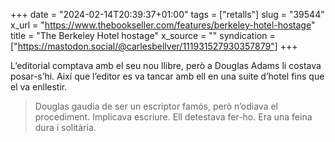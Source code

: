 +++
date = "2024-02-14T20:39:37+01:00"
tags = ["retalls"]
slug = "39544"
x_url = "https://www.thebookseller.com/features/berkeley-hotel-hostage"
title = "The Berkeley Hotel hostage"
x_source = ""
syndication = ["https://mastodon.social/@carlesbellver/111931527930357879"]
+++

L’editorial comptava amb el seu nou llibre, però a Douglas Adams li costava posar-s’hi. Així que l’editor es va tancar amb ell en una suite d’hotel fins que el va enllestir.

> Douglas gaudia de ser un escriptor famós, però n’odiava el procediment. Implicava escriure. Ell detestava fer-ho. Era una feina dura i solitària.
